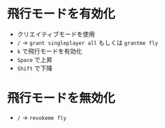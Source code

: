 
# 飛行モードを有効化

- クリエイティブモードを使用
- `/` -> `grant singleplayer all` もしくは `grantme fly`
- `k` で飛行モードを有効化
- `Space` で上昇
- `Shift` で下降

# 飛行モードを無効化

- `/` -> `revokeme fly`
